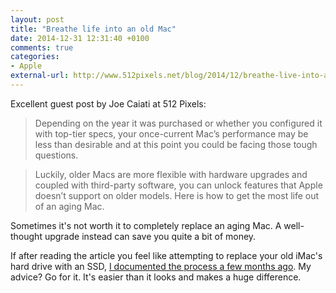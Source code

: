 ```yaml
---
layout: post
title: "Breathe life into an old Mac"
date: 2014-12-31 12:31:40 +0100
comments: true
categories: 
- Apple
external-url: http://www.512pixels.net/blog/2014/12/breathe-live-into-an-old-mac
---
```


Excellent guest post by Joe Caiati at 512 Pixels:

> Depending on the year it was purchased or whether you configured it with top-tier specs, your once-current Mac’s performance may be less than desirable and at this point you could be facing those tough questions.

> Luckily, older Macs are more flexible with hardware upgrades and coupled with third-party software, you can unlock features that Apple doesn’t support on older models. Here is how to get the most life out of an aging Mac.

Sometimes it's not worth it to completely replace an aging Mac. A well-thought upgrade instead can save you quite a bit of money. 

If after reading the article you feel like attempting to replace your old iMac's hard drive with an SSD, [I documented the process a few months ago](http://www.analogsenses.com/2014/05/21/upgrading-my-early-2008-24-imac-to-an-ssd/). My advice? Go for it. It's easier than it looks and makes a huge difference.
